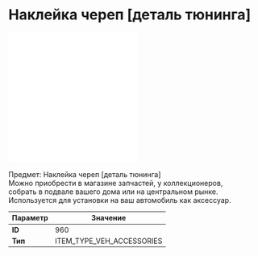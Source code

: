 # Наклейка череп [деталь тюнинга]

![Item Image](../img/960.webp?raw=true)

Предмет: Наклейка череп [деталь тюнинга]<br>Можно приобрести в магазине запчастей, у коллекционеров,<br>собрать в подвале вашего дома или на центральном рынке.<br>Используется для установки на ваш автомобиль как аксессуар.


| Параметр | Значение |
|----------|----------|
| **ID** | 960 |
| **Тип** | ITEM_TYPE_VEH_ACCESSORIES |

